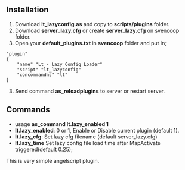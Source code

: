 ## Installation
1. Download  **lt_lazyconfig.as** and copy to **scripts/plugins** folder.
2. Download **server_lazy.cfg** or create **server_lazy.cfg** on svencoop folder.
3. Open your **default_plugins.txt** in **svencoop** folder
  and put in;
```
"plugin"
{
    "name" "Lt - Lazy Config Loader"
    "script" "lt_lazyconfig"
    "concommandns" "lt"
}
```
3. Send command **as_reloadplugins** to server or restart server.

## Commands
- usage **as_command lt.lazy_enabled 1**
- **lt.lazy_enabled**: 0 or 1, Enable or Disable current plugin (default 1).
- **lt.lazy_cfg**: Set lazy cfg filename (default server_lazy.cfg)
- **lt.lazy_time** Set lazy config file load time after MapActivate triggered(default 0.25);


This is very simple angelscript plugin.